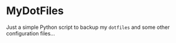 # MyDotFiles

Just a simple Python script to backup my `dotfiles` and some other configuration files...

